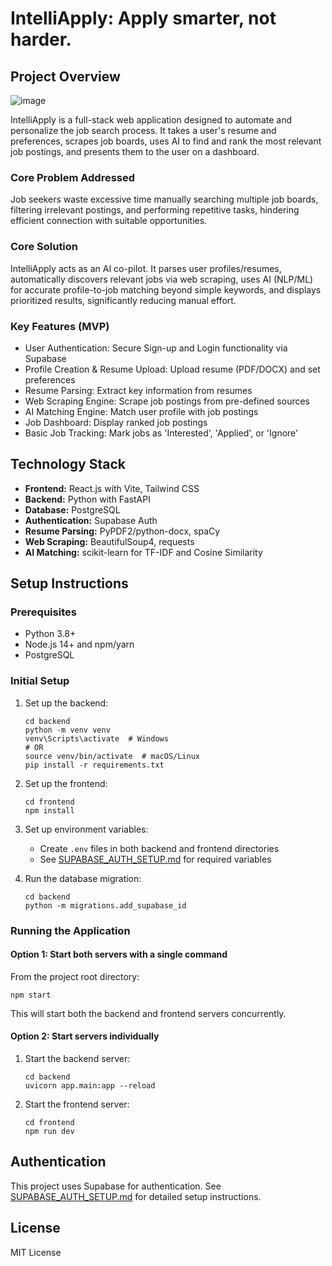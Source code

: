 # IntelliApply: Apply smarter, not harder.

## Project Overview
![image](https://github.com/user-attachments/assets/1760cac9-353c-460f-8ce9-ccc8d263eafd)

IntelliApply is a full-stack web application designed to automate and personalize the job search process. It takes a user's resume and preferences, scrapes job boards, uses AI to find and rank the most relevant job postings, and presents them to the user on a dashboard.

### Core Problem Addressed

Job seekers waste excessive time manually searching multiple job boards, filtering irrelevant postings, and performing repetitive tasks, hindering efficient connection with suitable opportunities.

### Core Solution

IntelliApply acts as an AI co-pilot. It parses user profiles/resumes, automatically discovers relevant jobs via web scraping, uses AI (NLP/ML) for accurate profile-to-job matching beyond simple keywords, and displays prioritized results, significantly reducing manual effort.

### Key Features (MVP)

- User Authentication: Secure Sign-up and Login functionality via Supabase
- Profile Creation & Resume Upload: Upload resume (PDF/DOCX) and set preferences
- Resume Parsing: Extract key information from resumes
- Web Scraping Engine: Scrape job postings from pre-defined sources
- AI Matching Engine: Match user profile with job postings
- Job Dashboard: Display ranked job postings
- Basic Job Tracking: Mark jobs as 'Interested', 'Applied', or 'Ignore'

## Technology Stack

- **Frontend:** React.js with Vite, Tailwind CSS
- **Backend:** Python with FastAPI
- **Database:** PostgreSQL
- **Authentication:** Supabase Auth
- **Resume Parsing:** PyPDF2/python-docx, spaCy
- **Web Scraping:** BeautifulSoup4, requests
- **AI Matching:** scikit-learn for TF-IDF and Cosine Similarity

## Setup Instructions

### Prerequisites

- Python 3.8+
- Node.js 14+ and npm/yarn
- PostgreSQL

### Initial Setup

1. Set up the backend:
   ```
   cd backend
   python -m venv venv
   venv\Scripts\activate  # Windows
   # OR
   source venv/bin/activate  # macOS/Linux
   pip install -r requirements.txt
   ```

2. Set up the frontend:
   ```
   cd frontend
   npm install
   ```

3. Set up environment variables:
   - Create `.env` files in both backend and frontend directories
   - See [SUPABASE_AUTH_SETUP.md](SUPABASE_AUTH_SETUP.md) for required variables

4. Run the database migration:
   ```
   cd backend
   python -m migrations.add_supabase_id
   ```

### Running the Application

#### Option 1: Start both servers with a single command

From the project root directory:
```
npm start
```

This will start both the backend and frontend servers concurrently.

#### Option 2: Start servers individually

1. Start the backend server:
   ```
   cd backend
   uvicorn app.main:app --reload
   ```

2. Start the frontend server:
   ```
   cd frontend
   npm run dev
   ```

## Authentication

This project uses Supabase for authentication. See [SUPABASE_AUTH_SETUP.md](SUPABASE_AUTH_SETUP.md) for detailed setup instructions.

## License

MIT License
